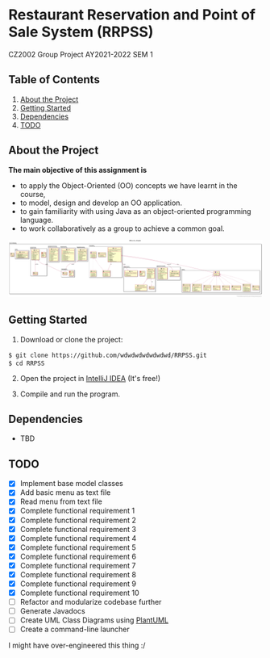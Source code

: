 # Restaurant Reservation and Point of Sale System (RRPSS)

CZ2002 Group Project AY2021-2022 SEM 1

## Table of Contents

1. [About the Project](#about-the-project)
2. [Getting Started](#getting-started)
3. [Dependencies](#dependencies)
4. [TODO](#todo)

## About the Project

<b>The main objective of this assignment is</b>

- to apply the Object-Oriented (OO) concepts we have learnt in the course,
- to model, design and develop an OO application.
- to gain familiarity with using Java as an object-oriented programming language.
- to work collaboratively as a group to achieve a common goal.

![Unfinished UML Class Diagram](RRPSS.plantuml-__RRPSS_s_Class_Diagram____.png)

## Getting Started

1. Download or clone the project:

```
$ git clone https://github.com/wdwdwdwdwdwdwd/RRPSS.git
$ cd RRPSS
```

2. Open the project in [IntelliJ IDEA](https://www.jetbrains.com/idea/download/) \(It's free!\)

3. Compile and run the program.

## Dependencies

* TBD

## TODO

- [x] Implement base model classes
- [x] Add basic menu as text file
- [x] Read menu from text file
- [x] Complete functional requirement 1
- [x] Complete functional requirement 2
- [x] Complete functional requirement 3
- [x] Complete functional requirement 4
- [x] Complete functional requirement 5
- [x] Complete functional requirement 6
- [x] Complete functional requirement 7
- [x] Complete functional requirement 8
- [x] Complete functional requirement 9
- [x] Complete functional requirement 10
- [ ] Refactor and modularize codebase further
- [ ] Generate Javadocs
- [ ] Create UML Class Diagrams using [PlantUML](https://plantuml.com/)
- [ ] Create a command-line launcher

I might have over-engineered this thing :/
